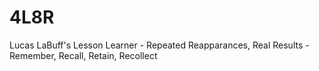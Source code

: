 # 4L8R
Lucas LaBuff's Lesson Learner - Repeated Reapparances, Real Results - Remember, Recall, Retain, Recollect
